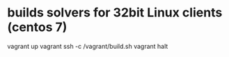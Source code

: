 # builds solvers for 32bit Linux clients (centos 7)

vagrant up
vagrant ssh -c /vagrant/build.sh
vagrant halt
